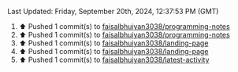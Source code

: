 <!--RECENT_ACTIVITY:last_update-->
Last Updated: Friday, September 20th, 2024, 12:37:53 PM (GMT)
<!--RECENT_ACTIVITY:last_update_end-->
<!--RECENT_ACTIVITY:start-->
1. ⬆️ Pushed 1 commit(s) to [faisalbhuiyan3038/programming-notes](https://github.com/faisalbhuiyan3038/programming-notes)<br>
2. ⬆️ Pushed 1 commit(s) to [faisalbhuiyan3038/programming-notes](https://github.com/faisalbhuiyan3038/programming-notes)<br>
3. ⬆️ Pushed 1 commit(s) to [faisalbhuiyan3038/landing-page](https://github.com/faisalbhuiyan3038/landing-page)<br>
4. ⬆️ Pushed 1 commit(s) to [faisalbhuiyan3038/landing-page](https://github.com/faisalbhuiyan3038/landing-page)<br>
5. ⬆️ Pushed 1 commit(s) to [faisalbhuiyan3038/latest-activity](https://github.com/faisalbhuiyan3038/latest-activity)<br>
<!--RECENT_ACTIVITY:end-->
